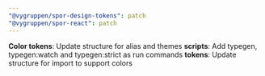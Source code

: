 ```yaml
---
"@vygruppen/spor-design-tokens": patch
"@vygruppen/spor-react": patch
---
```


**Color tokens**: Update structure for alias and themes
**scripts**: Add typegen, typegen:watch and typegen:strict as run commands
**tokens**: Update structure for import to support colors

